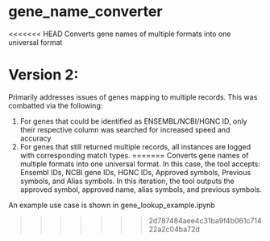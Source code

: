# gene_name_converter
<<<<<<< HEAD
Converts gene names of multiple formats into one universal format

# Version 2:
Primarily addresses issues of genes mapping to multiple records. This was combatted via the following:
1. For genes that could be identified as ENSEMBL/NCBI/HGNC ID, only their respective column was searched for increased speed and accuracy
2. For genes that still returned multiple records, all instances are logged with corresponding match types.
=======
Converts gene names of multiple formats into one universal format. In this case, the tool accepts: Ensembl IDs, NCBI gene IDs, HGNC IDs, Approved symbols, Previous symbols, and Alias symbols. In this iteration, the tool outputs the approved symbol, approved name, alias symbols, and previous symbols.

An example use case is shown in gene_lookup_example.ipynb
>>>>>>> 2d787484aee4c31ba9f4b061c71422a2c04ba72d
